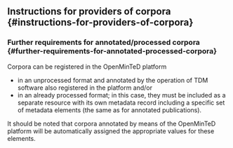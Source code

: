 ## Instructions for providers of corpora {#instructions-for-providers-of-corpora}





### Further requirements for annotated/processed corpora {#further-requirements-for-annotated-processed-corpora}

Corpora can be registered in the OpenMinTeD platform

*   in an unprocessed format and annotated by the operation of TDM software also registered in the platform and/or
*   in an already processed format; in this case, they must be included as a separate resource with its own metadata record including a specific set of metadata elements (the same as for annotated publications).

It should be noted that corpora annotated by means of the OpenMinTeD platform will be automatically assigned the appropriate values for these elements.

[^23]: For citation, OpenMinTeD endorses the

[^24]: Medical Subject Headings (https://www.nlm.nih.gov/mesh/)

[^25]: Dewey Decimal Classification (https://www.oclc.org/dewey.en.html)

[^26]: Library of Congress Subject Headings (http://id.loc.gov/authorities/subjects.html)